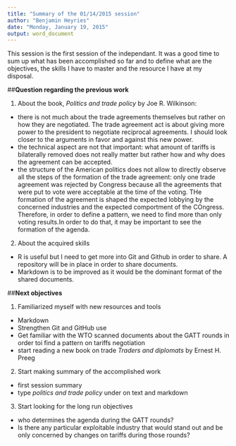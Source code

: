 ```yaml
---
title: "Summary of the 01/14/2015 session"
author: "Benjamin Heyries"
date: "Monday, January 19, 2015"
output: word_document
---
```

This session is the first session of the independant. It was a good time to sum up what has been accomplished so far and to define what are the objectives, the skills I have to master and the resource I have at my disposal.

##**Question regarding the previous work**

1. About the book, _Politics and trade policy_ by Joe R. Wilkinson:
* there is not much about the trade agreements themselves but rather on how they are negotiated. The trade agreement act is about giving more power to the president to negotiate reciprocal agreements. I should look closer to the arguments in favor and against this new power.
* the technical aspect are not that important: what amount of tariffs is bilaterally removed does not really matter but rather how and why does the agreement can be accepted.
* the structure of the American politics does not allow to directly observe all the steps of the formation of the trade agreement: only one trade agreement was rejected by Congress because all the agreements that were put to vote were acceptable at the time of the voting. THe formation of the agreement is shaped the expected lobbying by the concerned industries and the expected comportment of the COngress. Therefore, in order to define a pattern, we need to find more than only voting results.In order to do that, it may be important to see the formation of the agenda.

2. About the acquired skills

* R is useful but I need to get more into Git and Github in order to share. A repository will be in place in order to share documents.
* Markdown is to be improved as it would be the dominant format of the shared documents.

##**Next objectives**

1. Familiarized myself with new resources and tools
* Markdown
* Strengthen Git and GitHub use
* Get familiar with the WTO scanned documents about the GATT rounds in order toi find a pattern on tariffs negotiation
* start reading a new book on trade _Traders and diplomats_ by Ernest H. Preeg

2. Start making summary of the accomplished work
* first session summary
* type _politics and trade policy_ under on text and markdown

3. Start looking for the long run objectives
* who determines the agenda during the GATT rounds?
* Is there any particular exploitable industry that would stand out and be only concerned by changes on tariffs during those rounds?